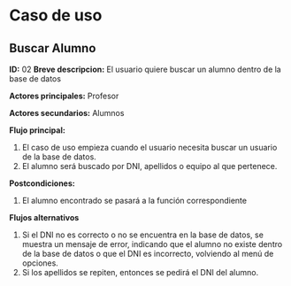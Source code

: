 # Caso de uso

## Buscar Alumno

**ID:** 02
**Breve descripcion:** El usuario quiere buscar un alumno dentro de la base de datos

**Actores principales:** Profesor

**Actores secundarios:** Alumnos

**Flujo principal:**
1. El caso de uso empieza cuando el usuario necesita buscar un usuario de la base de datos.
2. El alumno será buscado por DNI, apellidos o equipo al que pertenece.

**Postcondiciones:**
1. El alumno encontrado se pasará a la función correspondiente

**Flujos alternativos**
1. Si el DNI no es correcto o no se encuentra en la base de datos, se muestra un mensaje de error, indicando que el alumno no existe dentro de la base de datos o que el DNI es incorrecto, volviendo al menú de opciones.
2. Si los apellidos se repiten, entonces se pedirá el DNI del alumno.
